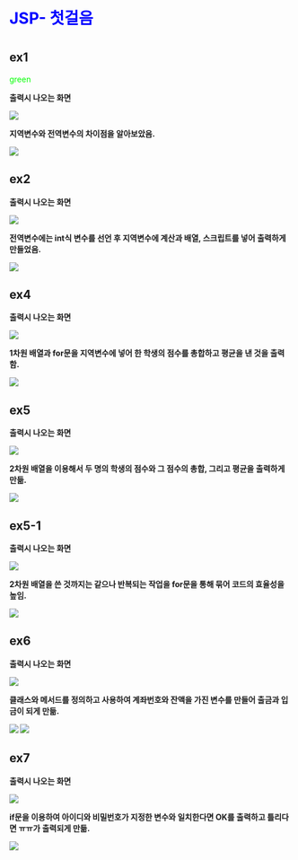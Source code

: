 # <h1 style = "color : blue;">JSP- 첫걸음 <h1>

<H2> ex1 </H2>
  <span style="color:#00FF00">green</span>
  <span style=color="yellow"><p><b> 출력시 나오는 화면 </p></span>
<img src = "https://user-images.githubusercontent.com/102014376/170395547-2acea30d-8c9b-4384-860f-640320ea59d8.png">

<P>지역변수와 전역변수의 차이점을 알아보았음.</p>
  <img src ="https://user-images.githubusercontent.com/102014376/170398328-76235cc7-f391-460d-a097-0ce9dc4a9f6c.png">

  
<H2> ex2 </H2>

  <p><b> 출력시 나오는 화면 </p>
<img src = "https://user-images.githubusercontent.com/102014376/170396484-eafc9480-dee8-43b2-9b84-c7d6cc0796fa.png">

<p>전역변수에는 int식 변수를 선언 후 지역변수에 계산과 배열, 스크립트를 넣어 출력하게 만들었음.</p>
<img src ="https://user-images.githubusercontent.com/102014376/170398476-98564344-a959-4f8d-877a-491c372a4120.png">

  
  <h2>ex4 </h2>
   <p><b> 출력시 나오는 화면 </p>
<img src = "https://user-images.githubusercontent.com/102014376/170396958-c93c45b5-109f-4f2c-a53f-e08cc1d75a13.png">
  
<p>1차원 배열과 for문을 지역변수에 넣어 한 학생의 점수를 총합하고 평균을 낸 것을 출력함. </p>
<img src ="https://user-images.githubusercontent.com/102014376/170398559-a34c1009-ac6d-4404-9794-bdcf7fde4718.png">

  
  
  <h2>ex5</h2>
   <p><b> 출력시 나오는 화면 </p>
<img src = "https://user-images.githubusercontent.com/102014376/170397216-cc894346-dc21-4cba-85ce-f5d9efa3f450.png">
  
<p>2차원 배열을 이용해서 두 명의 학생의 점수와 그 점수의 총합, 그리고 평균을 출력하게 만듦. </p>
<img src = "https://user-images.githubusercontent.com/102014376/170398804-7b9aafde-3d73-4a3d-b5f9-39b0f0152bae.png">

  
  <h2>ex5-1</h2>
   <p><b> 출력시 나오는 화면 </p>
<img src ="https://user-images.githubusercontent.com/102014376/170397596-7f2518b7-16f9-4e7e-9c09-9945a7ab337a.png">
  
<p>2차원 배열을 쓴 것까지는 같으나 반복되는 작업을 for문을 통해 묶어 코드의 효율성을 높임.</p>
<img src ="https://user-images.githubusercontent.com/102014376/170398871-4b741f19-e303-4405-acc5-2cd58e1d0c3b.png">

 
  <h2>ex6</h2>
   <p><b> 출력시 나오는 화면 </p>
<img src = "https://user-images.githubusercontent.com/102014376/170397868-7704be4f-cb05-4dcd-b087-a82786be72dc.png">

<p>클래스와 메서드를 정의하고 사용하여 계좌번호와 잔액을 가진 변수를 만들어 출금과 입금이 되게 만듦.</p>
  <img src ="https://user-images.githubusercontent.com/102014376/170399081-8e13e7a8-20cb-4806-b5a7-1885034261c6.png">
  <img src ="https://user-images.githubusercontent.com/102014376/170399122-774a6bcb-3885-4779-9432-368f6548d389.png">

  
  
  <h2>ex7</h2>
   <p><b> 출력시 나오는 화면 </p>
  <img src ="https://user-images.githubusercontent.com/102014376/170398119-5619f1c8-f3a6-40c9-9a48-b5fabee8d292.png">

<p>if문을 이용하여 아이디와 비밀번호가 지정한 변수와 일치한다면 OK를 출력하고 틀리다면 ㅠㅠ가 출력되게 만듦. </p>
  <img src ="https://user-images.githubusercontent.com/102014376/170399179-c17e20f3-f5e3-4f93-b870-13836c66e5ae.png">

  
  
  
  
